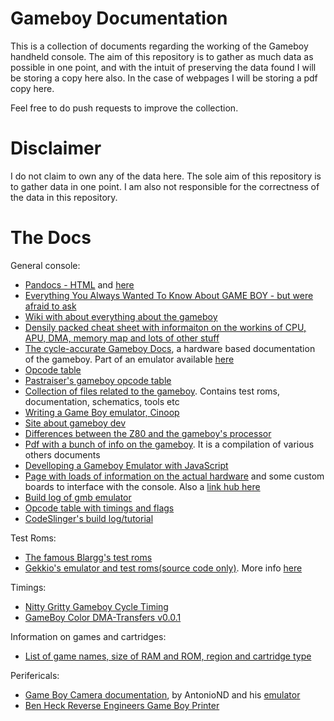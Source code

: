 Gameboy Documentation
=====================

This is a collection of documents regarding the working of the Gameboy handheld console. The aim of this repository
is to gather as much data as possible in one point, and with the intuit of preserving the data found I will be storing a copy here
also. In the case of webpages I will be storing a pdf copy here.


Feel free to do push requests to improve the collection.

Disclaimer
=========

I do not claim to own any of the data here. The sole aim of this repository is to gather data in one point. I am also not responsible
for the correctness of the data in this repository.

The Docs
========

General console:
 - [Pandocs - HTML](http://gbdev.gg8.se/files/docs/mirrors/pandocs.html) and [here](http://gbdev.gg8.se/wiki/articles/Pan_Docs)
 - [Everything You Always Wanted To Know About GAME BOY - but were afraid to ask](http://www.emulatronia.com/doctec/consolas/gameboy/gameboy.txt)
 - [Wiki with about everything about the gameboy](http://gbdev.gg8.se/wiki)
 - [Densily packed cheat sheet with informaiton on the workins of CPU, APU, DMA, memory map and lots of other stuff](http://gbdev.gg8.se/files/docs/GBCribSheet000129.pdf)
 - [The cycle-accurate Gameboy Docs](https://github.com/AntonioND/giibiiadvance/raw/master/docs/TCAGBD.pdf), a hardware based documentation of the gameboy. Part of an emulator available [here](https://github.com/AntonioND/giibiiadvance)
 - [Opcode table](http://goldencrystal.free.fr/GBZ80Opcodes.pdf)
 - [Pastraiser's gameboy opcode table](www.pastraiser.com/cpu/gameboy/gameboy_opcodes.html)
 - [Collection of files related to the gameboy](http://gbdev.gg8.se/files/). Contains test roms, documentation, schematics, tools etc
 - [Writing a Game Boy emulator, Cinoop](https://cturt.github.io/cinoop.html)
 - [Site about gameboy dev](http://www.devrs.com/gb/)
 - [Differences between the Z80 and the gameboy's processor](http://www.z80.info/z80gboy.txt)
 - [Pdf with a bunch of info on the gameboy](http://meatfighter.com/gameboy/TheNintendoGameboy.pdf). It is a compilation of various others documents
 - [Develloping a Gameboy Emulator with JavaScript](http://imrannazar.com/GameBoy-Emulation-in-JavaScript:-The-CPU)
 - [Page with loads of information on the actual hardware](http://verhoeven272.nl/fruttenboel/Gameboy/index.html) and some custom boards to interface with the console. Also a [link hub here](http://verhoeven272.nl/fruttenboel/Gameboy/GBlinks.html)
 - [Build log of gmb emulator](https://realboyemulator.wordpress.com/2013/01/01/the-nintendo-game-boy-1/)
 - [Opcode table with timings and flags](http://www.devrs.com/gb/files/opcodes.html)
 - [CodeSlinger's build log/tutorial](http://www.codeslinger.co.uk/pages/projects/gameboy.html)

Test Roms:
 - [The famous Blargg's test roms](http://gbdev.gg8.se/files/roms/blargg-gb-tests/)
 - [Gekkio's emulator and test roms(source code only)](https://github.com/Gekkio/mooneye-gb). More info [here](https://gekkio.fi/blog/2015-01-13-mooneye-gb-a-gameboy-emulator-written-in-rust.html)

Timings:
 - [Nitty Gritty Gameboy Cycle Timing](http://blog.kevtris.org/blogfiles/Nitty%20Gritty%20Gameboy%20VRAM%20Timing.txt)
 - [GameBoy Color DMA-Transfers v0.0.1](http://gameboy.mongenel.com/dmg/gbc_dma_transfers.txt)

Information on games and cartridges:
 - [List of game names, size of RAM and ROM, region and cartridge type](http://www.ladecadence.net/trastero/listado%20juegos%20gameboy.html)

Perifericals:
 - [Game Boy Camera documentation](http://antoniond_blog.drunkencoders.com/?p=382), by AntonioND and his [emulator](https://github.com/AntonioND/giibiiadvance)
 - [Ben Heck Reverse Engineers Game Boy Printer](https://www.youtube.com/watch?v=43FfJvd-YP4)
